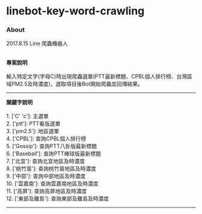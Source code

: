 # linebot-key-word-crawling
### About
2017.8.15 Line 爬蟲機器人<br><br>

<b>專案說明</b><br><br>
輸入特定文字(字母C)時出現爬蟲選單(PTT最新標題、CPBL個人排行榜、台灣區域PM2.5及時濃度)，選取項目後Bot開始爬蟲並回傳結果。
<hr>
<b>關鍵字說明</b><br><br>
1. ['C' 'c']: 主選單<br>
2. ['ptt']: PTT看版選單<br>
3. ['pm2.5']: 地區選單<br>
4. ['CPBL']: 查詢CPBL個人排行榜<br>
5. ['Gossip']: 查詢PTT八卦版最新標題<br>
6. ['Baseball']: 查詢PTT棒球版最新標題<br>
7. ['北宜']: 查詢北宜地區及時濃度<br>
8. ['桃竹苗']: 查詢桃竹苗地區及時濃度 <br>
9. ['中部']: 查詢中部地區及時濃度<br>
10. ['雲嘉南']: 查詢雲嘉南地區及時濃度<br>
11. ['高屏']: 查詢高屏地區及時濃度<br>
12. ['東部及離島']: 查詢東部及離島及時濃度<br>
<hr>

